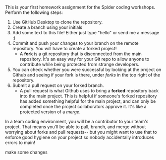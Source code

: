This is your first homework assignment for the Spider coding workshops. Perform the following steps:
1) Use GitHub Desktop to clone the repository. 
2) Create a branch using your initials
3) Add some text to this file! Either just type "hello" or send me a message :)
4) Commit and push your changes to your branch on the remote repository. You will have to create a forked project!
    - A **fork** is a git repository that is disconnected from the main repository. It's an easy way for your Git repo to allow anyone to contribute while being protected from strange developers.
5) You can check whether you were successful by looking at the project on Github and seeing if your fork is there, under *forks* in the top right of the repository.
6) Submit a pull request on your forked branch.
    - A pull request is what Github uses to bring a **forked** repository back into the main project. This is helpful if someone's forked repository has added something helpful for the main project, and can only be completed once the project collaborators approve it. It's like a protected version of a *merge*.

In a team coding environment, you will be a contributor to your team's project. That means you'll be able to pull, branch, and merge without worrying about forks and pull requests-- but you might want to use that to enforce good hygiene on your project so nobody accidentally introduces errors to main!

make some changes
